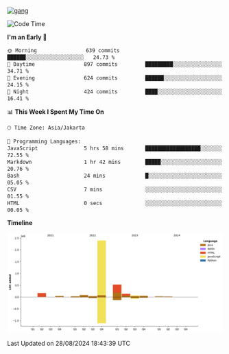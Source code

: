 <!-- [<img src='https://dev.karakun.com/assets/posts/2018-09-16-jc-java-article/3duke_suspects.jpg' alt='java'>](https://github.com/yeahbutstill) -->
[<img src='https://asset-2.tstatic.net/tribunnewswiki/foto/bank/images/Mozart.jpg' alt='gang'>](https://github.com/yeahbutstill)

<!--START_SECTION:waka-->
![Code Time](http://img.shields.io/badge/Code%20Time-2%2C776%20hrs%2058%20mins-blue)

**I'm an Early 🐤** 

```text
🌞 Morning                639 commits         ██████░░░░░░░░░░░░░░░░░░░   24.73 % 
🌆 Daytime                897 commits         █████████░░░░░░░░░░░░░░░░   34.71 % 
🌃 Evening                624 commits         ██████░░░░░░░░░░░░░░░░░░░   24.15 % 
🌙 Night                  424 commits         ████░░░░░░░░░░░░░░░░░░░░░   16.41 % 
```


📊 **This Week I Spent My Time On** 

```text
🕑︎ Time Zone: Asia/Jakarta

💬 Programming Languages: 
JavaScript               5 hrs 58 mins       ██████████████████░░░░░░░   72.55 % 
Markdown                 1 hr 42 mins        █████░░░░░░░░░░░░░░░░░░░░   20.76 % 
Bash                     24 mins             █░░░░░░░░░░░░░░░░░░░░░░░░   05.05 % 
CSV                      7 mins              ░░░░░░░░░░░░░░░░░░░░░░░░░   01.55 % 
HTML                     0 secs              ░░░░░░░░░░░░░░░░░░░░░░░░░   00.05 % 
```

**Timeline**

![Lines of Code chart](https://raw.githubusercontent.com/yeahbutstill/yeahbutstill/main/assets/bar_graph.png)


 Last Updated on 28/08/2024 18:43:39 UTC
<!--END_SECTION:waka-->
